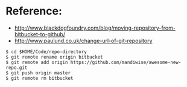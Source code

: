# Reference: 
* http://www.blackdogfoundry.com/blog/moving-repository-from-bitbucket-to-github/
* http://www.paulund.co.uk/change-url-of-git-repository

```
$ cd $HOME/Code/repo-directory
$ git remote rename origin bitbucket
$ git remote add origin https://github.com/mandiwise/awesome-new-repo.git
$ git push origin master
$ git remote rm bitbucket
```
